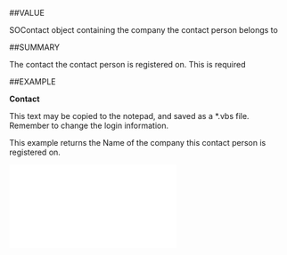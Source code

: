 
##VALUE

SOContact object containing the company the contact person belongs to


##SUMMARY

The contact the contact person is registered on. This is required


##EXAMPLE

**Contact**


This text may be copied to the notepad, and saved as a *.vbs file. Remember to change the login information.


This example returns the Name of the company this contact person is registered on.


![](..\..\Examples\vbs\SOPerson.Contact.vbs.txt)

